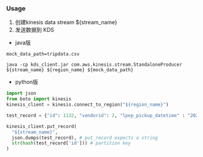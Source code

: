 ### Usage

1. 创建kinesis data stream  ${stream_name}
2. 发送数据到 KDS
+ java版
```shell
mock_data_path=tripdata.csv

java -cp kds_client.jar com.aws.kinesis.stream.StandaloneProducer ${stream_name} ${region_name} ${mock_data_path}
```
+ python版
```python
import json
from boto import kinesis
kinesis_client = kinesis.connect_to_region("${region_name}")

test_record = {"id": 1132, "vendorid": 2, "lpep_pickup_datetime" : "2022-06-01 00 (tel:2022060100):29:05.000","lpep_dropoff_datetime" : "2022-06-01 00:31:05.000", "trip_distance" : 3.12, "store_and_fwd_flag": "N", "fare_amount":0.0}

kinesis_client.put_record(
  "${stream_name}",
  json.dumps(test_record), # put_record expects a string
  str(hash(test_record['id'])) # partition key
)
```



